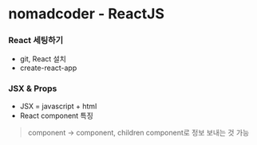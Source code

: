 # nomadcoder - ReactJS
### React 세팅하기
  -  git, React 설치   
  -  create-react-app   
  
### JSX & Props
  - JSX = javascript + html
  - React component 특징   
  > component -> component, children component로 정보 보내는 것 가능
